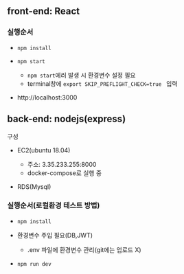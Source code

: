 ## front-end: React

### 실행순서
- ```npm install```
  

- ```npm start```
    - ```npm start```에러 발생 시 환경변수 설정 필요
    - terminal창에 ```export SKIP_PREFLIGHT_CHECK=true ``` 입력


- http://localhost:3000

## back-end: nodejs(express)

구성
- EC2(ubuntu 18.04)
  - 주소: 3.35.233.255:8000
  - docker-compose로 실행 중  


- RDS(Mysql)

### 실행순서(로컬환경 테스트 방법)
- ```npm install```


- 환경변수 주입 필요(DB,JWT)
  - .env 파일에 환경변수 관리(git에는 업로드 X)


- ```npm run dev```

